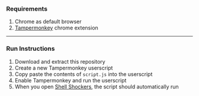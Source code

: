 ### Requirements  
1. Chrome as default browser
2. [Tampermonkey](https://chromewebstore.google.com/detail/tampermonkey/dhdgffkkebhmkfjojejmpbldmpobfkfo) chrome extension
---
  
### Run Instructions  
1. Download and extract this repository
2. Create a new Tampermonkey userscript
3. Copy paste the contents of `script.js` into the userscript
4. Enable Tampermonkey and run the userscript
5. When you open [Shell Shockers](https://shellshock.io/), the script should automatically run
